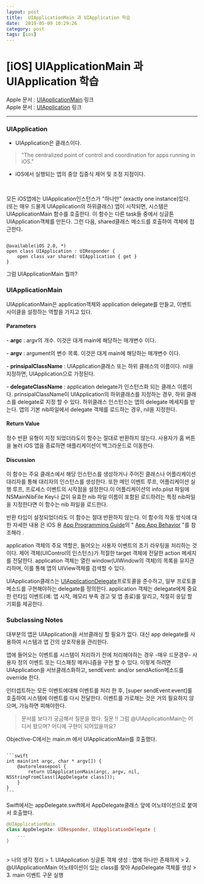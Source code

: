 ```yaml
---
layout: post
title:  UIApplicationMain 과 UIApplication 학습
date:  2019-05-09 10:29:26
category: post
tags: [ios]
---
```


# [iOS] UIApplicationMain 과 UIApplication 학습

Apple 문서 : [UIApplicationMain](https://developer.apple.com/documentation/uikit/1622933-uiapplicationmain?language=objc) 링크 
<br />
Apple 문서 : [UIApplication](https://developer.apple.com/documentation/uikit/uiapplication?language=objc) 링크

----

### UIApplication
- UIApplication은 클래스이다.
> "The centralized point of control and coordination for apps running in iOS."
- iOS에서 실행되는 앱의 중앙 집중식 제어 및 조정 지점이다.  

<br />

모든 iOS앱에는 UIApplication인스턴스가 "하나만" (exactly one instance)있다. (또는 매우 드물게 UIApplication의 하위클래스)
앱이 시작되면, 시스템은  UIApplicationMain 함수를 호출한다. 이 함수는 다른 task들 중에서 싱글톤 UIApplication객체를 만든다.
그런 다음, shared클래스 메소드를 호출하여 객체에 접근한다.

<pre><code class=swift>
@available(iOS 2.0, *)
open class UIApplication : UIResponder {
    open class var shared: UIApplication { get } 
}
</code></pre>

그럼 UIApplicationMain 뭘까?
<br />

### UIApplicationMain

UIApplicationMain은 application객체와 application delegate를 만들고, 이벤트 사이클을 설정하는 역할을 가지고 있다.

#### Parameters

\-  **argc** : argv의 개수. 이것은 대게 main에 해당하는 매개변수 이다.

\- **argv** : argument의 변수 목록. 이것은 대게 main에 해당하는 매개변수 이다.

\- **prinsipalClassName** : UIApplication클래스 또는 하위 클래스의 이름이다. nil을 지정하면, UIApplication으로 가정된다.

\- **delegateClassName** : application delegate가 인스턴스화 되는 클래스 이름이다. prinsipalClassName이 UIApplication의 하위클래스를 지정하는 경우, 하위 클래스를 delegate로 지정 할 수 있다. 하위클래스 인스턴스는 앱의 delegate 메세지를 받는다. 앱의 기본 nib파일에서 delegate 객체를 로드하는 경우, nil을 지정한다.

#### Return Value
정수 반환 유형이 지정 되었더라도이 함수는 절대로 반환하지 않는다. 사용자가 홈 버튼을 눌러 iOS 앱을 종료하면 애플리케이션이 백그라운드로 이동한다.

#### Discussion
이 함수는 주요 클래스에서 해당 인스턴스를 생성하거나 주어진 클래스나 어플리케이션 대리자를 통해 대리자의 인스턴스를 생성한다.
또한 메인 이벤트 루프, 어플리케이션 실행 루프, 프로세스 이벤트의 시작점을 설정한다.이 어플리케이션의 info.plist 파일에  NSMainNibFile Key나 값이 유효한 nib 파일 이름이 포함된 로드하려는 특정 nib파일을 지정한다면 이 함수는 nib 파일을 로드한다.

반환 타입이 설정되었더라도 이 함수는 절대 반환하지 않는다. 이 함수의 작동 방식에 대한 자세한 내용 은 iOS 용 [App Programming Guide](https://developer.apple.com/library/archive/documentation/iPhone/Conceptual/iPhoneOSProgrammingGuide/Introduction/Introduction.html#//apple_ref/doc/uid/TP40007072)의 " [App App Behavior](https://developer.apple.com/library/archive/documentation/iPhone/Conceptual/iPhoneOSProgrammingGuide/ExpectedAppBehaviors/ExpectedAppBehaviors.html#//apple_ref/doc/uid/TP40007072-CH3) "를 참조해라 .



application 객체의 주요 역할은, 들어오는 사용자 이벤트의 초기 라우팅을 처리하는 것이다. 제어 객체(UIControl의 인스턴스)가 적절한 target 객체에 전달한 action 메세지를 전달한다. application 객체는 열린 window(UIWindow의 객체)의 목록을 유지관리하며, 이를 통해 앱의 UIView객체를 검색할 수 있다.


UIApplication클래스는 [UIApplicationDelegate](https://developer.apple.com/documentation/uikit/uiapplicationdelegate?language=objc)프로토콜을 준수하고, 일부 프로토콜 메소드를 구현해야하는 delegate를 정의한다. application 객체는 delegate에게 중요한 런타임 이벤트(예: 앱 시작, 메모리 부족 경고 및 앱 종료)를 알리고, 적절히 응답 할 기회를 제공한다.

### Subclassing Notes
대부분의 앱은 UIApplication을 서브클래싱 할 필요가 없다. 대신 app delegate를 사용하여 시스템과 앱 간의 상호작용을 관리한다.

앱에 들어오는 이벤트를 시스템이 처리하기 전에 처리해야하는 경우 -매우 드문경우- 사용자 정의 이벤트 또는 디스패칭 메커니즘을 구현 할 수 있다. 
이렇게 하려면 UIApplication을 서브클래스화하고, sendEvent: and/or sendAction메소드를 override 한다.

인터셉트하는 모든 이벤트에대해 이벤트를 처리 한 후, [super sendEvent:event]를 호출하여 시스템에 이벤트를 다시 전달한다. 이벤트를 가로채는 것은 거의 필요하지 않으며, 가능하면 피해야한다.


> 문서를 보다가 궁금해서 질문을 했다. 
> 질문 !! 그럼 @UIApplicationMain는 어디서 왔으며? 어디에 구현이 되어있을까요? 

Objective-C에서는 main.m 에서 UIApplicationMain를 호출했다.
<pre><code class=swift>
```swift
int main(int argc, char * argv[]) {
    @autoreleasepool {
        return UIApplicationMain(argc, argv, nil, NSStringFromClass([AppDelegate class]));
    }
}
```
</code></pre>
Swift에서는 appDelegate.swift에서 AppDelegate클래스 앞에 어노테이션으로 붙여서 호출했다.

```swift
@UIApplicationMain
class AppDelegate: UIResponder, UIApplicationDelegate {
    ...
}
```
<br />
> 나의 생각 정리
> 1. UIApplication 싱글톤 객체 생성 : 앱에 하나만 존재하게
> 2. @UIApplicationMain 어노테이션이 있는 class를 찾아 AppDelegate 객체를 생성
> 3. main 이벤트 구문 실행